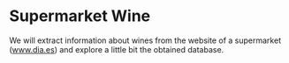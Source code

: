 # Supermarket Wine

We will extract information about wines from the website of a supermarket (www.dia.es) and explore a little bit the obtained database.
